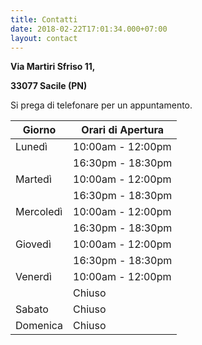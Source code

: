 ```yaml
---
title: Contatti
date: 2018-02-22T17:01:34.000+07:00
layout: contact 
---
```

**Via Martiri Sfriso 11,**

**33077 Sacile (PN)** 

Si prega di telefonare per un appuntamento.    
     
| Giorno       | Orari di Apertura   |
| ------------ | ------------------- |
| Lunedì       | 10:00am - 12:00pm   |
|              | 16:30pm - 18:30pm   |
| Martedì      | 10:00am - 12:00pm   |
|              | 16:30pm - 18:30pm   |
| Mercoledì    | 10:00am - 12:00pm   |
|              | 16:30pm - 18:30pm   |
| Giovedì      | 10:00am - 12:00pm   |
|              | 16:30pm - 18:30pm   |
| Venerdì      | 10:00am - 12:00pm   |
|              | Chiuso              |
| Sabato       | Chiuso              |
| Domenica     | Chiuso              | 

